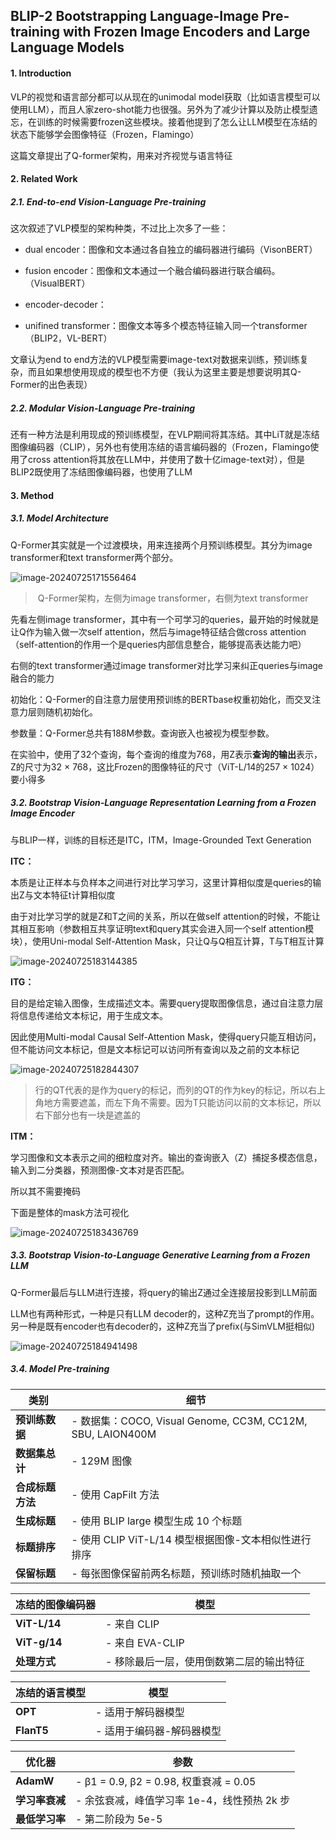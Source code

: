 ## BLIP-2 Bootstrapping Language-Image Pre-training with Frozen Image Encoders and Large Language Models

#### 1. Introduction

VLP的视觉和语言部分都可以从现在的unimodal model获取（比如语言模型可以使用LLM），而且人家zero-shot能力也很强。另外为了减少计算以及防止模型遗忘，在训练的时候需要frozen这些模块。接着他提到了怎么让LLM模型在冻结的状态下能够学会图像特征（Frozen，Flamingo）

这篇文章提出了Q-former架构，用来对齐视觉与语言特征

#### 2. Related Work

##### 2.1. End-to-end Vision-Language Pre-training

这次叙述了VLP模型的架构种类，不过比上次多了一些：

- dual encoder：图像和文本通过各自独立的编码器进行编码（VisonBERT）

- fusion encoder：图像和文本通过一个融合编码器进行联合编码。（VisualBERT）
- encoder-decoder：
- unifined transformer：图像文本等多个模态特征输入同一个transformer（BLIP2，VL-BERT）

文章认为end to end方法的VLP模型需要image-text对数据来训练，预训练复杂，而且如果想使用现成的模型也不方便（我认为这里主要是想要说明其Q-Former的出色表现）

##### 2.2. Modular Vision-Language Pre-training

还有一种方法是利用现成的预训练模型，在VLP期间将其冻结。其中LiT就是冻结图像编码器（CLIP），另外也有使用冻结的语言编码器的（Frozen，Flamingo使用了cross attention将其放在LLM中，并使用了数十亿image-text对），但是BLIP2既使用了冻结图像编码器，也使用了LLM

#### 3. Method

##### 3.1. Model Architecture

Q-Former其实就是一个过渡模块，用来连接两个月预训练模型。其分为image transformer和text transformer两个部分。

![image-20240725171556464](https://le-petit-prince.oss-cn-beijing.aliyuncs.com/img/202407251715523.png)

> ​                                                Q-Former架构，左侧为image transformer，右侧为text transformer

先看左侧image transformer，其中有一个可学习的queries，最开始的时候就是让Q作为输入做一次self attention，然后与image特征结合做cross attention（self-attention的作用一个是queries内部信息整合，能够提高表达能力吧）

右侧的text transformer通过image transformer对比学习来纠正queries与image融合的能力

初始化：Q-Former的自注意力层使用预训练的BERTbase权重初始化，而交叉注意力层则随机初始化。

参数量：Q-Former总共有188M参数。查询嵌入也被视为模型参数。

在实验中，使用了32个查询，每个查询的维度为768，用Z表示**查询的输出**表示，Z的尺寸为32 × 768，这比Frozen的图像特征的尺寸（ViT-L/14的257 × 1024）要小得多

##### 3.2. Bootstrap Vision-Language Representation Learning from a Frozen Image Encoder

与BLIP一样，训练的目标还是ITC，ITM，Image-Grounded Text Generation

**ITC：**

本质是让正样本与负样本之间进行对比学习学习，这里计算相似度是queries的输出Z与文本特征t计算相似度

由于对比学习学的就是Z和T之间的关系，所以在做self attention的时候，不能让其相互影响（参数相互共享证明text和query其实会进入同一个self attention模块），使用Uni-modal Self-Attention Mask，只让Q与Q相互计算，T与T相互计算

![image-20240725183144385](https://le-petit-prince.oss-cn-beijing.aliyuncs.com/img/202407251831326.png)

**ITG：**

目的是给定输入图像，生成描述文本。需要query提取图像信息，通过自注意力层将信息传递给文本标记，用于生成文本。

因此使用Multi-modal Causal Self-Attention Mask，使得query只能互相访问，但不能访问文本标记，但是文本标记可以访问所有查询以及之前的文本标记

![image-20240725182844307](https://le-petit-prince.oss-cn-beijing.aliyuncs.com/img/202407251828111.png)

> 行的QT代表的是作为query的标记，而列的QT的作为key的标记，所以右上角地方需要遮盖，而左下角不需要。因为T只能访问以前的文本标记，所以右下部分也有一块是遮盖的

**ITM：**

学习图像和文本表示之间的细粒度对齐。输出的查询嵌入（Z）捕捉多模态信息，输入到二分类器，预测图像-文本对是否匹配。

所以其不需要掩码

下面是整体的mask方法可视化

![image-20240725183436769](https://le-petit-prince.oss-cn-beijing.aliyuncs.com/img/202407251834243.png)

##### 3.3. Bootstrap Vision-to-Language Generative Learning from a Frozen LLM

Q-Former最后与LLM进行连接，将query的输出Z通过全连接层投影到LLM前面

LLM也有两种形式，一种是只有LLM decoder的，这种Z充当了prompt的作用。另一种是既有encoder也有decoder的，这种Z充当了prefix(与SimVLM挺相似)

![image-20240725184941498](https://le-petit-prince.oss-cn-beijing.aliyuncs.com/img/202407251849323.png)

##### 3.4. Model Pre-training

| **类别**         | **细节**                                                   |
| ---------------- | ---------------------------------------------------------- |
| **预训练数据**   | - 数据集：COCO, Visual Genome, CC3M, CC12M, SBU, LAION400M |
| **数据集总计**   | - 129M 图像                                                |
| **合成标题方法** | - 使用 CapFilt 方法                                        |
| **生成标题**     | - 使用 BLIP large 模型生成 10 个标题                       |
| **标题排序**     | - 使用 CLIP ViT-L/14 模型根据图像-文本相似性进行排序       |
| **保留标题**     | - 每张图像保留前两名标题，预训练时随机抽取一个             |

| **冻结的图像编码器** | **模型**                                 |
| -------------------- | ---------------------------------------- |
| **ViT-L/14**         | - 来自 CLIP                              |
| **ViT-g/14**         | - 来自 EVA-CLIP                          |
| **处理方式**         | - 移除最后一层，使用倒数第二层的输出特征 |

| **冻结的语言模型** | **模型**                  |
| ------------------ | ------------------------- |
| **OPT**            | - 适用于解码器模型        |
| **FlanT5**         | - 适用于编码器-解码器模型 |

| **优化器**     | **参数**                                    |
| -------------- | ------------------------------------------- |
| **AdamW**      | - β1 = 0.9, β2 = 0.98, 权重衰减 = 0.05      |
| **学习率衰减** | - 余弦衰减，峰值学习率 1e-4，线性预热 2k 步 |
| **最低学习率** | \- 第二阶段为 5e-5                          |